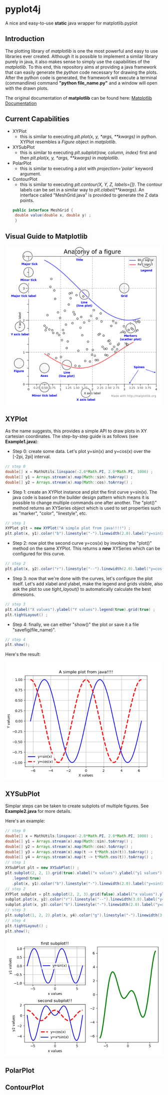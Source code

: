 # pyplot4j
A nice and easy-to-use __static__ java wrapper for matplotlib.pyplot

## Introduction

The plotting library of _matplotlib_ is one the most powerful and easy to use libraries ever created.
Although it is possible to implement a similar library purely in java, it also makes sense to simply use the capabilities of the *matplotlib*.
To this end, this repository aims at providing a java framework that can easily generate the _python_ code necessary for drawing the plots.
After the python code is generated, the framework will execute a terminal (commandline) command **"python file_name.py"** and a window will open with the drawn plots.

The original documentation of **matplotlib** can be found here: [Matplotlib Documentation](https://matplotlib.org/Matplotlib.pdf)

## Current Capabilities
* XYPlot
   * this is similar to executing _plt.plot(x, y, *args, **kwargs)_ in python. XYPlot resembles a _Figure_ object in _matplotlib_.
* XYSubPlot
   * this is similar to executing _plt.subplot(row, column, index)_ first and then _plt.plot(x, y, *args, **kwargs)_ in _matplotlib_.
* PolarPlot
   * this is similar to executing a plot with _projection='polar'_ keyword argument.
* ContourPlot
   * this is similar to executing _plt.contour(X, Y, Z, labels=[])_. The contour labels can be set in a similar way to _plt.clabel(**kwargs)_.
   An interface called "MeshGrid.java" is provided to generate the Z data points.
   ```java
   public interface MeshGrid {
	double value(double x, double y) ;
	}
   ```

## Visual Guide to Matplotlib

![visual guide of plot](./src/resources/pic2.png)

## XYPlot
As the name suggests, this provides a simple API to draw plots in XY cartesian coordinates.
The step-by-step guide is as follows (see __Example1.java__):

* Step 0: create some data. Let's plot y=sin(x) and y=cos(x) over the [-2pi, 2pi] interval.
```java
// step 0
double[] x = MathUtils.linspace(-2.0*Math.PI, 2.0*Math.PI, 1000) ;
double[] y1 = Arrays.stream(x).map(Math::sin).toArray() ;
double[] y2 = Arrays.stream(x).map(Math::cos).toArray() ;
```

* Step 1: create an XYPlot instance and plot the first curve y=sin(x). The java code is based on the builder design pattern which means it is possible to change multiple commands one after another.
The "plot()" method returns an XYSeries object which is used to set properties such as "marker", "color", "linestyle", etc.
```java
// step 1
XYPlot plt = new XYPlot("A simple plot from java!!!!") ;
plt.plot(x, y1).color("b").linestyle("-").linewidth(2.0).label("y=sin(x)") ;
```

* Step 2: now plot the second curve y=cos(x) by invoking the "plot()" method on the same XYPlot. This returns a __new__ XYSeries which can be configured for this curve.
```java
// step 2
plt.plot(x, y2).color("r").linestyle("--").linewidth(2.0).label("y=cos(x)") ;
```

* Step 3: now that we're done with the curves, let's configure the plot itself. Let's add xlabel and ylabel, make the legend and grids visible, also ask the plot to use _tight_layout()_ to automatically calculate the best dimesions.
```java
// step 3
plt.xlabel("X values").ylabel("Y values").legend(true).grid(true) ;
plt.tightLayout() ;
```

* Step 4: finally, we can either "show()" the plot or save it a file "savefig(file_name)".
```java
// step 4
plt.show();
```

Here's the result:

![examlpe of xy plot](./src/resources/pic1.png)

## XYSubPlot
Simplar steps can be taken to create subplots of multiple figures. See __Example2.java__ for more details.

Here's an example:
```java
// step 0
double[] x = MathUtils.linspace(-2.0*Math.PI, 2.0*Math.PI, 1000) ;
double[] y1 = Arrays.stream(x).map(Math::sin).toArray() ;
double[] y2 = Arrays.stream(x).map(Math::cos).toArray() ;
double[] y3 = Arrays.stream(x).map(t -> t*Math.sin(t)).toArray() ;
double[] y4 = Arrays.stream(x).map(t -> t*Math.cos(t)).toArray() ;
// step 1
XYSubPlot plt = new XYSubPlot() ;
plt.subplot(2, 2, 1).grid(true).xlabel("x values").ylabel("y1 values").title("first subplot!!")
   .legend(true)
   .plot(x, y1).color("b").linestyle("-").linewidth(2.0).label("y=sin(x)") ;
// step 2
XYPlot subplot = plt.subplot(2, 2, 3).grid(false).xlabel("x values").ylabel("y2 values").title("second subplot!!").legend(true) ;
subplot.plot(x, y2).color("r").linestyle("--").linewidth(3.0).label("y=cos(x)") ;
subplot.plot(x, y3).color("b").linestyle("-").linewidth(2.0).label("y=x*sin(x)") ;
// step 3
plt.subplot(1, 2, 2).plot(x, y4).color("g").linestyle("-").linewidth(3.0).label("y=x*cos(x)") ;
// step 4
plt.tightLayout() ;
plt.show();
```

![examlpe of xy plot](./src/resources/pic3.png)

## PolarPlot


## ContourPlot



